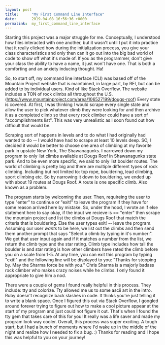 ```yaml
---
layout: post
title:      "My First Command Line Interface"
date:       2019-04-08 16:56:36 +0000
permalink:  my_first_command_line_interface
---
```



Starting this project was a major struggle for me. Conceptually, I understood how files interacted with one another, but it wasn't until I put it into practice that it really clicked how during the initialization process, you give your class characteristics and only then can it go out into the big bad world of code to show off what it's made of. If you as the programmer, don't give your class the ability to have a name, it just won't have one. That is both a comforting and an anxiety inducing thought. Ha! 

So, to start off, my command line interface (CLI) was based off of the Mountain Project website that is maintained, in large part, by REI, but can be added to by individual users. Kind of like Stack Overflow. The website includes a TON of rock climbs all throughout the U.S. (https://www.mountainproject.com/area/106527199/dougs-roof) Every state is covered. At first, I was thinking I would scrape every single state and allow the user to pick whatever climb they were looking for and then archive it as a completed climb so that every rock climber could have a sort of "accomplishments list". This was very unrealistic as I soon found out how difficult that would be. 

Scraping sort of happens in levels and to do what I had originally had wanted to do -- I would have had to scrape at least 10 levels deep. SO, I decided it would be better to choose one area of climbing at my favorite park in upstate New York, The Shawanagunks. I narrowed down my program to only list climbs available at Dougs Roof in Shawanagunks state park.  And to be even more specific, we said to only list boulder routes. The world of climbing is pretty big and there are multiple different types of rock climbing. Including but not limited to: top rope, bouldering, lead climbing, sport climbing etc. So by narrowing it down to bouldering, we ended up with about 19 routes at Dougs Roof. A route is one specific climb. Also known as a problem.

The program starts by welcoming the user. Then, requireing the user to type "enter" to continue or "exit!" to leave the program if they have for some reason arrived here by mistake. So, under the hood, I wrote an if else statement here to say okay, if the input we recieve is == "enter" then scrape the mountain project and list the climbs at Dougs Roof that match the criteria that is bouldering. Else the user types exit! -- leave the program. Assuming our user *wants* to be here, we list out the climbs and then send them another prompt that says "Select a climb by typing in it's number:". We get that user input again and if it matches a number from the list, we return the climb type and the star rating. Climb type includes how tall the boulder is and star rating is how other climbers have rated the climb before you on a scale from 1-5. At any time, you can exit this program by typing "exit!" and the following line will be displayed to you: "Thanks for stopping by. May the Sharma force be with you." Chris Sharma is a majorly badass rock climber who makes crazy noises while he climbs. I only found it appropriate to give him a nod. 

There were a couple of gems I found really helpful in this process. They include: tty and colorize. Tty allowed me us to some ascii art in the intro. Ruby doesn't recognize back slashes in code. It thinks you're just telling it to write a blank space. Once I figured this out via Stack Overflow, I googled around forever trying to figure out how to make a cool picture appear at the start of my program and just could not figure it out. That's when I found the tty gem that takes care of this for you! It really was a life saver and made my program look way cooler. Overall, this process was super exciting. A tough start, but I had a bunch of moments where I'd wake up in the middle of the night and realize how I needed to fix a bug. :) Thanks for reading and I hope this was helpful to you on your journey!
